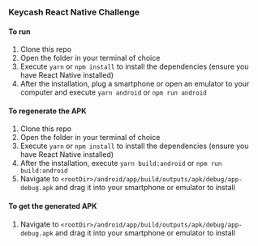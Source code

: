 ### Keycash React Native Challenge

#### To run

1. Clone this repo
1. Open the folder in your terminal of choice
1. Execute `yarn` or `npm install` to install the dependencies (ensure you have React Native installed)
1. After the installation, plug a smartphone or open an emulator to your computer and execute `yarn android` or `npm run android`

#### To regenerate the APK

1. Clone this repo
1. Open the folder in your terminal of choice
1. Execute `yarn` or `npm install` to install the dependencies (ensure you have React Native installed)
1. After the installation, execute `yarn build:android` or `npm run build:android`
1. Navigate to `<rootDir>/android/app/build/outputs/apk/debug/app-debug.apk` and drag it into your smartphone or emulator to install

#### To get the generated APK

1. Navigate to `<rootDir>/android/app/build/outputs/apk/debug/app-debug.apk` and drag it into your smartphone or emulator to install
